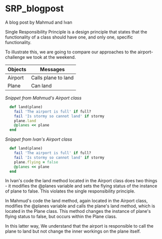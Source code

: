 # SRP_blogpost

A blog post by Mahmud and Ivan

Single Responsibility Principle is a design principle that states that the functionality of a class should have one, and only one, specific functionality.

To illustrate this, we are going to compare our approaches to the airport-challenge we took at the weekend.

Objects  | Messages
------------- | -------------
Airport  | Calls plane to land
Plane  | Can land

*Snippet from Mahmud's Airport class*
```ruby
  def land(plane)
    fail 'The airport is full' if full?
    fail 'Is stormy so cannot land' if stormy
    plane.land
    @planes << plane
  end
```
*Snippet from Ivan's Airport class*
```ruby
  def land(plane)
    fail 'The airport is full' if full?
    fail 'Is stormy so cannot land' if stormy
    plane.flying = false
    @planes << plane
  end
```
In Ivan's code the land method located in the Airport class does two things - it modifies the @planes variable and sets the flying status of the instance of plane to false. This violates the single responsibility principle.

In Mahmud's code the land method, again located in the Airport class, modifies the @planes variable and calls the plane's land method, which is located in the Plane class. This method changes the instance of plane's flying status to false, but occurs within the Plane class.

In this latter way, We understand that the airport is responsible to call the plane to land but not change the inner workings on the plane itself.
